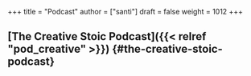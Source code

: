 +++
title = "Podcast"
author = ["santi"]
draft = false
weight = 1012
+++

## [The Creative Stoic Podcast]({{< relref "pod_creative" >}}) {#the-creative-stoic-podcast}
